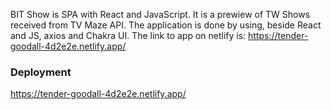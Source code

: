BIT Show is SPA with React and JavaScript. 
It is a prewiew of TW Shows received from TV Maze API.
The application is done by using, beside React and JS, axios and Chakra UI.
The link to app on netlify is: https://tender-goodall-4d2e2e.netlify.app/
### Deployment
https://tender-goodall-4d2e2e.netlify.app/
